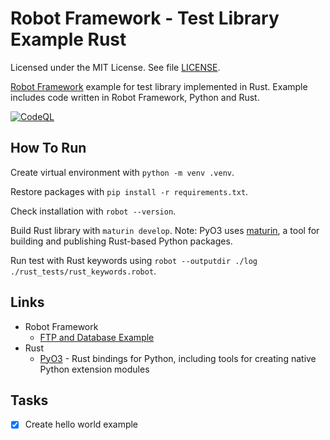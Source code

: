 # Robot Framework - Test Library Example Rust

Licensed under the MIT License. See file [LICENSE](./LICENSE).

[Robot Framework](https://robotframework.org/) example for test library implemented in Rust. Example includes code written in Robot Framework, Python and Rust.

[![CodeQL](https://github.com/mneiferbag/robot-rust-test-library/actions/workflows/codeql.yml/badge.svg)](https://github.com/mneiferbag/robot-rust-test-library/actions/workflows/codeql.yml)

## How To Run

Create virtual environment with `python -m venv .venv`.

Restore packages with `pip install -r requirements.txt`.

Check installation with `robot --version`.

Build Rust library with `maturin develop`. Note: PyO3 uses [maturin](https://www.maturin.rs/), a tool for building and publishing Rust-based Python packages.

Run test with Rust keywords using `robot --outputdir ./log ./rust_tests/rust_keywords.robot`.

## Links

* Robot Framework
  * [FTP and Database Example](https://github.com/mneiferbag/robot-ftp-db)
* Rust
  * [PyO3](https://pyo3.rs/) - Rust bindings for Python, including tools for creating native Python extension modules

## Tasks

- [x] Create hello world example
